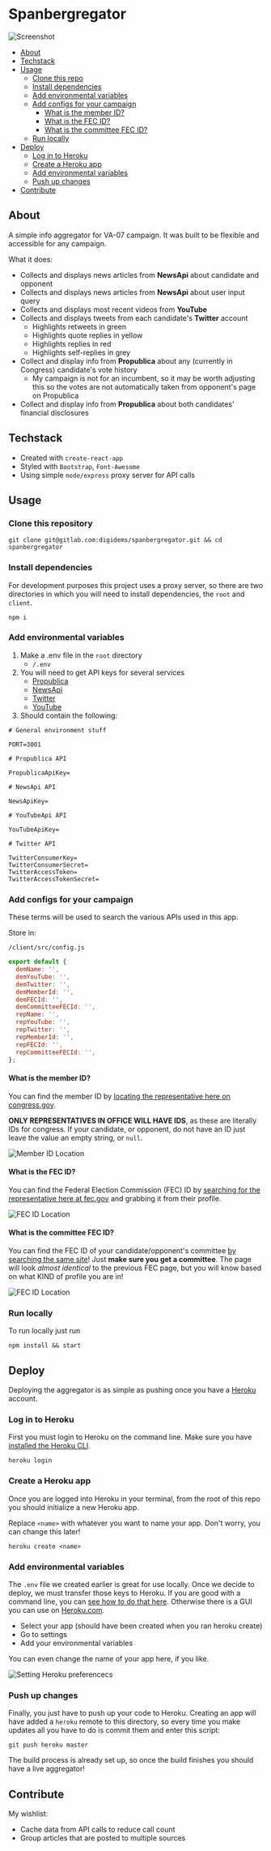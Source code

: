 # Spanbergregator

![Screenshot](./assets/preview.png)

* [About](#about)
* [Techstack](#techstack)
* [Usage](#usage)
    * [Clone this repo](#clone-this-repo)
    * [Install dependencies](#install-dependencies)
    * [Add environmental variables](#add-environmental-variables)
    * [Add configs for your campaign](#add-configs-for-your-campaign)
        * [What is the member ID?](#what-is-the-member-id-)
        * [What is the FEC ID?](#what-is-the-fec-id-)
        * [What is the committee FEC ID?](#what-is-the-committee-fec-id-)
    * [Run locally](#run-locally)
* [Deploy](#deploy)
    * [Log in to Heroku](#log-in-to-heroku)
    * [Create a Heroku app](#create-a-heroku-app)
    * [Add environmental variables](#add-environmental-variables-1)
    * [Push up changes](#push-up-changes)
* [Contribute](#contribute)


## About

A simple info aggregator for VA-07 campaign. It was built to be flexible and accessible for any campaign.

What it does:

* Collects and displays news articles from **NewsApi** about candidate and opponent
* Collects and displays news articles from **NewsApi** about user input query
* Collects and displays most recent videos from **YouTube**
* Collects and displays tweets from each candidate's **Twitter** account
  * Highlights retweets in green
  * Highlights quote replies in yellow
  * Highlights replies in red
  * Highlights self-replies in grey
* Collect and display info from **Propublica** about any (currently in Congress) candidate's vote history
  * My campaign is not for an incumbent, so it may be worth adjusting this so the votes are not automatically taken from opponent's page on Propublica
* Collect and display info from **Propublica** about both candidates' financial disclosures

## Techstack

* Created with `create-react-app`
* Styled with `Bootstrap`, `Font-Awesome`
* Using simple `node/express` proxy server for API calls

## Usage

### Clone this repository

```
git clone git@gitlab.com:digidems/spanbergregator.git && cd spanbergregator
```

### Install dependencies

For development purposes this project uses a proxy server, so there are two directories in which you will need to install dependencies, the `root` and `client`.

```
npm i
```

### Add environmental variables

1. Make a .env file in the `root` directory
    * `/.env`
1. You will need to get API keys for several services
    * [Propublica](https://www.propublica.org/datastore/api/propublica-congress-api)
    * [NewsApi](https://newsapi.org/register)
    * [Twitter](https://developer.twitter.com/en/docs.html)
    * [YouTube](https://developers.google.com/youtube/v3/getting-started)
1. Should contain the following:

```
# General environment stuff

PORT=3001

# Propublica API

PropublicaApiKey=

# NewsApi API

NewsApiKey=

# YouTubeApi API

YouTubeApiKey=

# Twitter API

TwitterConsumerKey=
TwitterConsumerSecret=
TwitterAccessToken=
TwitterAccessTokenSecret=
```

### Add configs for your campaign

These terms will be used to search the various APIs used in this app.

Store in:

`/client/src/config.js`

```javascript
export default {
  demName: '',
  demYouTube: '',
  demTwitter: '',
  demMemberId: '',
  demFECId: '',
  demCommitteeFECId: '',
  repName: '',
  repYouTube: '',
  repTwitter: '',
  repMemberId: '',
  repFECId: '',
  repCommitteeFECId: '',
};
```

#### What is the member ID?

You can find the member ID by [locating the representative here on congress.gov](https://www.congress.gov/help/field-values/member-bioguide-ids).

**ONLY REPRESENTATIVES IN OFFICE WILL HAVE IDS**, as these are literally IDs for congress. If your candidate, or opponent, do not have an ID just leave the value an empty string, or `null`.

![Member ID Location](./assets/member-id-2.png)

#### What is the FEC ID?

You can find the Federal Election Commission (FEC) ID by [searching for the representative here at fec.gov](https://www.fec.gov/) and grabbing it from their profile.

![FEC ID Location](./assets/fec-candidate-id.png)

#### What is the committee FEC ID?

You can find the FEC ID of your candidate/opponent's committee [by searching the same site](https://www.fec.gov/)! Just **make sure you get a committee**. The page will look _almost identical_ to the previous FEC page, but you will know based on what KIND of profile you are in!

![FEC ID Location](./assets/fec-committee-id.png)

### Run locally

To run locally just run

```
npm install && start
```

## Deploy

Deploying the aggregator is as simple as pushing once you have a [Heroku](https://www.heroku.com) account.

### Log in to Heroku

First you must login to Heroku on the command line. Make sure you have [installed the Heroku CLI](https://devcenter.heroku.com/articles/heroku-cli).

```
heroku login
```

### Create a Heroku app

Once you are logged into Heroku in your terminal, from the root of this repo you should initialize a new Heroku app.

Replace `<name>` with whatever you want to name your app. Don't worry, you can change this later!

```
heroku create <name>
```

### Add environmental variables

The `.env` file we created earlier is great for use locally. Once we decide to deploy, we must transfer those keys to Heroku. If you are good with a command line, you can [see how to do that here](https://devcenter.heroku.com/articles/getting-started-with-nodejs#define-config-vars). Otherwise there is a GUI you can use on [Heroku.com](https://www.heroku.com).

* Select your app (should have been created when you ran heroku create)
* Go to settings
* Add your environmental variables

You can even change the name of your app here, if you like.

![Setting Heroku preferencecs](./assets/heroku-env-vars.png)

### Push up changes

Finally, you just have to push up your code to Heroku. Creating an app will have added a `heroku` remote to this directory, so every time you make updates all you have to do is commit them and enter this script:

```
git push heroku master
```

The build process is already set up, so once the build finishes you should have a live aggregator!

## Contribute

My wishlist:

* Cache data from API calls to reduce call count
* Group articles that are posted to multiple sources
